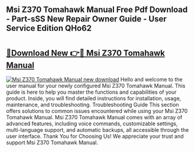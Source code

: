 ## Msi Z370 Tomahawk Manual Free Pdf Download - Part-sSS New Repair Owner Guide - User Service Edition QHo62

# <h2><a href="http://cf19086.oget.top/?id=Msi+Z370+Tomahawk+Manual">🔗Download New 👉🔴 Msi Z370 Tomahawk Manual</a></h2>

[![Msi Z370 Tomahawk Manual new download](https://i.imgur.com/5g1atiW.png)](http://cf19086.oget.top/?id=Msi+Z370+Tomahawk+Manual)
Hello and welcome to the user manual for your newly configured Msi Z370 Tomahawk Manual. This guide is here to help you master the functions and capabilities of your product. Inside, you will find detailed instructions for installation, usage, maintenance, and troubleshooting. Troubleshooting Guide This section offers solutions to common issues encountered while using your Msi Z370 Tomahawk Manual. Msi Z370 Tomahawk Manual comes with an array of advanced features, including voice commands, customizable settings, multi-language support, and automatic backups, all accessible through the user interface. Thank You for Choosing Us! We appreciate your trust and support Msi Z370 Tomahawk Manual.
